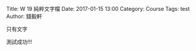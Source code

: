 Title: W 19 純粹文字檔
Date: 2017-01-15 13:00
Category: Course
Tags: test
Author: 錢毅軒

只有文字

測試成功!!!

<!-- PELICAN_END_SUMMARY -->